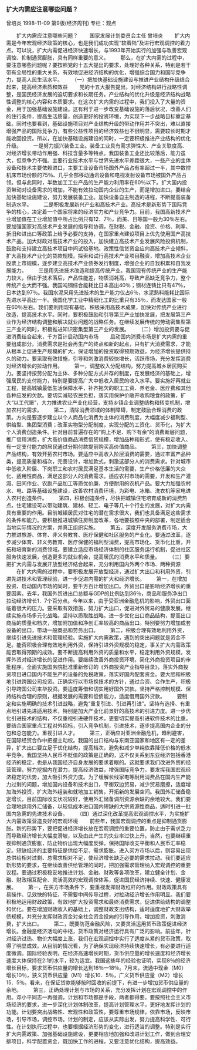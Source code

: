 ### 扩大内需应注意哪些问题？
曾培炎
1998-11-09
第9版(经济周刊)
专栏：观点

　　扩大内需应注意哪些问题？
　　国家发展计划委员会主任  曾培炎
　　扩大内需是今年宏观经济政策的核心，也是我们成功实现“软着陆”及进行宏观调控的着力点。可以说，扩大内需促进经济快速增长，与1993年开始实行的加强与改善宏观调控、抑制通货膨胀，具有同样重要的意义。
　　那么，在扩大内需的过程中，要注意哪些问题呢？要按照党的十五大提出的要求，处理好各种关系，特别是若干带有全局性的重大关系，有效地促进经济结构的优化，增强综合国力和国际竞争力，提高人民生活水平。
　　（一）把加快基础设施建设与推进产业结构升级结合起来，提高经济素质和效益
　　党的十五大报告提出，对经济结构进行战略性调整，是国民经济发展的迫切要求和长期任务。产业结构的优化升级是经济结构战略性调整的核心内容和本质要求。在这次扩大内需的过程中，我们投入了大量的资金，用于加强基础设施建设。这有利于进一步改变基础设施的落后状况，改善人们的住行条件，提高生活质量，创造更好的投资环境，为实现下一步战略目标奠定基础。同时也要看到，基础设施项目对产业结构升级的带动作用并不突出，难以直接增强产品的国际竞争力，有些公益性项目的经济效益也不很明显，需要较长时期才能收回投资。所以，在加快基础设施建设的同时，一定要积极推进产业结构的优化升级。
　　一是努力振兴装备工业。装备工业具有需求弹性大、产业关联度高、对经济增长带动作用强、科技含量多等特点。我国装备工业还比较落后，能力虽大，但竞争力不强。主要行业技术水平与世界先进水平差距很大，一些产业的主体设备和技术主要依赖进口，主要工业设备市场国外产品占有率超过一半，其中数控机床市场份额的75％、几乎全部移动通讯设备和电视发射设备市场被国外产品占领。但与此同时，半数加工工业产品的生产能力利用率在60％以下。扩大国内投资带动对设备需求的增加，不能有效拉动国内企业的生产，而是增加进口。要结合加快基础设施建设，努力发展装备工业。加快设备自主制造的进程，不断提高装备制造水平。
　　二是积极发展新兴产业和高技术产业。高技术是新形势下国际竞争的核心，决定着一个国家将来的经济实力和产业竞争力。目前，我国高新技术产业增加值在工业增加值中所占比例只有12．7％，而美、日等国一般为30％左右。要加强国家对高技术产业发展的指导和协调，在财税、金融、投资、价格、利率、折旧和进出口等政策上给予必要的支持，在国家重点建设项目上优先使用国产高技术产品。加大财政对高技术产业的投入，加快建立高技术产业发展风险投资机制，鼓励和支持建立高技术项目中间试验基地。政策性信贷资金应向高技术产业倾斜，扩大高技术产业化的贷款规模。探索和试行高技术产业项目融资，增加高技术企业股票上市规模，逐步建立高技术产业债券发行制度，增强企业的自我积累和自我发展能力。
　　三是用先进技术改造和提高传统产业。我国现有传统产业的生产能力较大，但由于技术落后，产品性能差，物质消耗高，导致产品缺乏竞争力，整个传统产业大而不强。我国吨钢综合能耗比日本高出40％；钢材连铸比只有47％，日本达到97％。我国水泥采用先进技术的生产能力仅占6％，水泥熟料能耗比国际先进水平高出一半。我国化学工业中精细化工的比重只有35％，而发达国家一般在60％左右。我们要利用现有基础，积极采用高技术成果，加快对传统产业进行改造，提高技术水平。同时，要积极鼓励和引导第三产业加快发展，把发展第三产业作为经济结构调整和解决就业问题的战略任务。在继续发展传统的劳动密集型第三产业的同时，积极推进知识密集型第三产业的发展。
　　（二）增加投资要与促进消费结合起来，千方百计启动国内市场
　　启动国内消费市场是扩大内需的重要组成部分。消费需求是社会再生产的终点和新的起点，只有扩大消费需求，才能从根本上促进生产规模的扩大，保证增加的投资取得预期效益，为经济增长提供持久的动力。要采取有效措施，引导和刺激消费较快增长，活跃市场，充分发挥消费对经济增长的拉动作用。
　　第一，调整收入分配结构，努力提高城乡居民购买力。要坚持按劳分配为主体、多种分配方式并存的制度，在发展经济的基础上，增强居民的支付能力，特别是要提高广大中低收入居民的收入水平。要实施好再就业工程，提高城镇最低生活保障水平，补齐拖欠的职工工资、养老金、医疗费和其他各种应发的欠款。要切实减轻农民负担，落实用保护价敞开收购粮食的政策，扩大“以工代赈”，大力推进农业产业化经营，支持乡镇企业调整结构和转变机制，增加农村的需求。
　　第二，清除消费领域的体制障碍，制定鼓励合理消费的政策。方向是要逐步建立以个人商品化消费为主体的消费制度，大幅度减少福利型、供给型、集团型消费；改革实物型分配制度，实现分配的工资化、货币化，为扩大个人消费创造条件。针对目前普遍存在的“购上不足、购下有余”的消费断层问题，推广信用消费，扩大高价值商品消费信贷规模，增加品种和形式，使有稳定收入、有一定支付能力的居民通过分期付款提前购买高价值商品。
　　第三，加快调整产品结构，有效开拓农村市场。要适应中高收入阶层消费的需要，通过丰富产品种类，提高质量和档次，完善设计，增加款式，刺激这部分人的消费需求。针对城市中低收入阶层、下岗职工和农村居民满足基本生活的需要，生产价格低廉的大众化、适用性商品，满足这部分人的消费需求。适应农村市场的需要，开发和生产灌溉、田间作业、农副产品加工等质优价廉、方便耐用的农机产品。要大力加强农村水、电、路等基础设施建设，改善农村消费环境，为彩电、冰箱、洗衣机等家电进入农村创造条件。
　　第四，积极创造条件，尽快把城镇住宅培育成新的消费热点。住宅建设可以带动建筑、建材、轻工、电子等几十个行业的发展，对扩大内需具有重要的作用。目前城镇居民对住宅的潜在需求很大，我们也具备满足这些需求的条件和能力。要积极推进城镇住房制度改革，各地要按照中央的部署，制定适合当地实际情况的方案，并真正组织实施。
　　第五，深度开发服务消费市场，大力推进旅游、体育、非义务教育、医疗保健和社区服务的产业化。要通过改革，逐步减少体育、非义务教育、医疗保健的福利型消费，提高市场化、货币化比重，开拓和培育新的消费领域。要建立适应市场经济体制的社区服务运行机制，促进社区服务快速发展，创造更多的就业机会，提高居民的消费水平和质量。
　　（三）要把扩大内需与发展开放型经济结合起来，充分利用国内外两个市场、两种资源
　　在扩大内需的过程中，要积极发展开放型经济，通过扩大出口和利用外资，引进先进技术和管理经验，进一步促进内需的扩大和经济增长。
　　第一，在增加投资、启动国内市场的同时，要千方百计增加出口。外贸出口是影响经济增长的重要因素。去年，我国外贸进出口总额与GDP的比例达到36％，商品和服务净出口拉动经济增长1．7个百分点。今年以来，由于受亚洲金融危机的影响，外贸出口面临着很大的压力。要采取有效措施，努力扩大出口，促进对外贸易的健康发展。继续实施市场多元化战略。坚持以质取胜战略。进一步优化出口商品结构，提高出口商品的质量和档次，增加附加值和净创汇率较高的商品出口。特别要努力增加成套设备的出口，带动一般商品和劳务出口。
　　第二，积极合理有效地利用外资，继续引进先进技术和管理经验。实施扩大内需政策，遇到的突出问题就是资金不足。能否积极合理有效地利用外资，保持引进外资规模的稳定，事关扩大内需政策能否取得预期的成效。要不断提高利用外资的质量和水平，稳定利用外资规模，发挥外资对经济增长的促进作用。要继续改善外商投资环境，简化外商投资项目的审批程序。全面实施国务院批准重新修订的《外商投资产业指导目录》，落实外商投资项目进口国内不能生产的设备的免税政策，落实好国内配套资金。要大胆和积极地引进跨国公司投资。正确实行以市场换技术的方针，通过合资、合作生产，积极引导跨国公司来华投资。要适度筹借和切实用好国外贷款。坚持严格控制规模、保持结构合理的原则，根据发展的需要和偿债能力，适度借用国外贷款。
　　要制定和实施明确的技术引进战略，避免“重复引进、引进再引进”。坚持有选择、有重点地引进先进适用技术，特别是加大产业化前景好的高技术的引进力度。进一步优化引进技术的结构，不仅重视引进硬件技术，更要切实提高引进软件技术的比重。要结合国家重点工程对外招标，引入竞争机制，引进技术，逐步提高国内企业的分包和总包能力。重视引进人才。
　　第三，正确应对亚洲金融危机，趋利避害，在国际经贸合作中把握主动权。我国的出口结构与东南亚国家和地区有一定的差异，扩大出口要立足于优化结构，提高档次，避免和减少单纯依靠降低价格的低水平竞争。我国坚持人民币不贬值的政策是正确的，这不仅关系到东亚经济包括香港经济的稳定，也是从我国经济自身发展的要求着眼的。这就要求我们改进外贸的经营管理，努力挖掘内在潜力，提高经济效益，增强国际竞争力。要发挥我国宏观经济稳定的优势，加大吸引外资力度。为了缓解长线家电等耐用消费品在国内生产能力过剩的问题，增加国内设备和技术出口，平衡双边贸易，减少贸易磨擦，适度增加海外投资，扩大海外组装和就地加工销售，开拓新的发展空间。我国外汇储备稳定增长，目前国际收支状况较好，使用外汇储备调剂资源余缺的余地较大。我们要合理地运用外汇储备，以较低成本进口国内短缺的大宗资源性商品，适时引进一批国内急需的先进技术设备。
　　（四）通过深化改革提高宏观调控水平，为实施扩大内需政策营造良好的宏观环境
　　前些年，我国宏观调控的重点是抑制通货膨胀。新的形势下，要把促进经济增长放在宏观调控的重要位置，防止由于需求乏力而导致经济增长大幅度滑坡，以及由此产生的失业率过快上升。当然，也要继续重视抑制通货膨胀，防止物价出现大幅度反弹，保持国际收支平衡和人民币汇率稳定。短缺经济的主要特征是供给不足、需求膨胀。进入买方市场以后，则容易出现总供给相对过剩、总需求相对不足，使经济增长缺乏必要的需求拉动。我们要适应新形势的要求，在继续改善供给管理的同时，把加强需求管理纳入宏观调控的重要议程。要通过积极稳妥地推进计划、金融、财政等各项改革，建立健全计划、金融、财政相互配合、灵活高效的宏观调控体系，促进国民经济持续、快速、健康发展。
　　第一，在买方市场条件下，要重视发挥财政杠杆的作用。财政政策具有易操作、见效快的特征，不需要中间传导过程，对拉动经济增长作用明显。我们要积极地运用财政政策，有效地扩大投资需求和最终消费需求，促进供给结构的调整和优化。要在增加财政收入的基础上，调整财政支出结构，适时适度地扩大财政举债规模，并充分发挥财政资金对全社会资金投向的引导作用，增加投资，刺激消费，扩大出口。
　　第二，既要防范金融风险，又要灵活运用货币政策促进经济增长。金融是经济活动的中枢，货币政策对经济运行具有广泛的影响。前些年，针对经济过热、物价大幅度上涨，我们在宏观调控中实行了适度从紧的货币政策，取得了明显成效。从目前的情况看，为了确保实现经济持续快速增长，有必要进行适度微调。国际经验表明，在经济高速增长时期，货币供应量的增长速度和经济增长速度大体保持在2∶1的水平，较为适宜。我国这些年的经验也证明，实现8％的经济增长目标，要求货币供应量的增长达到16％—18％。7月末，流通中现金（M0）增长10％，狭义货币供应量（M1）增长10．5％，广义货币供应量（M2）增长15．5％。看来，在保证贷款能够按时回收的前提下，有进一步增加货币供应量的余地。
　　第三，正确处理计划与市场的关系，充分发挥计划在宏观调控中的作用。邓小平同志一再强调，计划和市场都是手段，两者都得要。要按照社会主义市场经济的要求，进一步深化计划体制改革，提高计划管理水平，更好地发挥计划的功能。计划要突出战略性、宏观性和政策性，要尊重市场规律，依靠市场，反映市场，引导市场，调控市场。计划的制定，应该从实际出发，努力提高科学性、可行性。在计划执行过程中，也要根据经济形势的变化，进行适当的调整。特别是实行扩大内需政策、加强基础设施建设，更要相应地加强和改进计划工作，做到合理安排项目，科学配置资金，既加快工作的进程，又要注意优化结构，提高效益。
